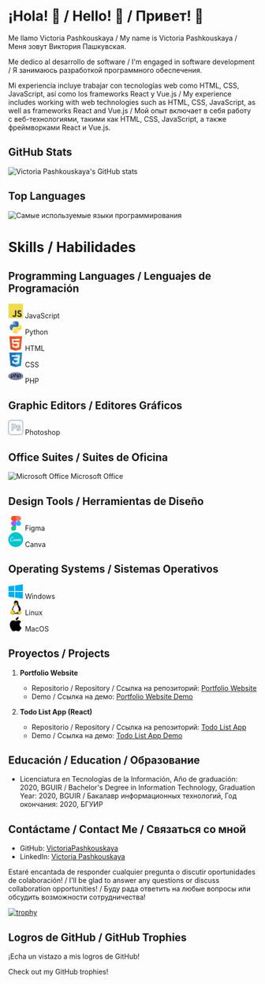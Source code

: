 # ¡Hola! 👋 / Hello! 👋 / Привет! 👋

Me llamo Victoria Pashkouskaya / My name is Victoria Pashkouskaya / Меня зовут Виктория Пашкувская. 

Me dedico al desarrollo de software / I'm engaged in software development / Я занимаюсь разработкой программного обеспечения. 

Mi experiencia incluye trabajar con tecnologías web como HTML, CSS, JavaScript, así como los frameworks React y Vue.js / My experience includes working with web technologies such as HTML, CSS, JavaScript, as well as frameworks React and Vue.js / Мой опыт включает в себя работу с веб-технологиями, такими как HTML, CSS, JavaScript, а также фреймворками React и Vue.js.

## GitHub Stats
![Victoria Pashkouskaya's GitHub stats](https://github-readme-stats.vercel.app/api?username=VictoriaPashkouskaya&show_icons=true&theme=radical&bg_color=000000&text_color=DC143C)

## Top Languages

![Самые используемые языки программирования](https://github-readme-stats.vercel.app/api/top-langs/?username=VictoriaPashkouskaya&layout=compact&bg_color=000000&text_color=DC143C)

# Skills / Habilidades
## Programming Languages / Lenguajes de Programación

<img src="https://raw.githubusercontent.com/devicons/devicon/master/icons/javascript/javascript-original.svg" width="30" height="30" alt="JavaScript"> JavaScript  
<img src="https://raw.githubusercontent.com/devicons/devicon/master/icons/python/python-original.svg" width="30" height="30" alt="Python"> Python  
<img src="https://raw.githubusercontent.com/devicons/devicon/master/icons/html5/html5-original.svg" width="30" height="30" alt="HTML"> HTML  
<img src="https://raw.githubusercontent.com/devicons/devicon/master/icons/css3/css3-original.svg" width="30" height="30" alt="CSS"> CSS  
<img src="https://raw.githubusercontent.com/devicons/devicon/master/icons/php/php-original.svg" width="30" height="30" alt="PHP"> PHP  

## Graphic Editors / Editores Gráficos

<img src="https://raw.githubusercontent.com/devicons/devicon/master/icons/photoshop/photoshop-line.svg" width="30" height="30" alt="Photoshop"> Photoshop  

## Office Suites / Suites de Oficina
<img src="https://raw.githubusercontent.com/devicons/devicon/master/icons/microsoftoffice/microsoftoffice-plain.svg" width="30" height="30" alt="Microsoft Office"> Microsoft Office



## Design Tools / Herramientas de Diseño

<img src="https://raw.githubusercontent.com/devicons/devicon/master/icons/figma/figma-original.svg" width="30" height="30" alt="Figma"> Figma  
<img src="https://raw.githubusercontent.com/devicons/devicon/master/icons/canva/canva-original.svg" width="30" height="30" alt="Canva"> Canva  

## Operating Systems / Sistemas Operativos

<img src="https://raw.githubusercontent.com/devicons/devicon/master/icons/windows8/windows8-original.svg" width="30" height="30" alt="Windows"> Windows  
<img src="https://raw.githubusercontent.com/devicons/devicon/master/icons/linux/linux-original.svg" width="30" height="30" alt="Linux"> Linux  
<img src="https://raw.githubusercontent.com/devicons/devicon/master/icons/apple/apple-original.svg" width="30" height="30" alt="MacOS"> MacOS  


## Proyectos / Projects

1. **Portfolio Website**
   - Repositorio / Repository / Ссылка на репозиторий: [Portfolio Website](https://github.com/VictoriaPashkouskaya/portfolio)
   - Demo / Ссылка на демо: [Portfolio Website Demo](https://victoriapashkouskaya.github.io/portfolio/)

2. **Todo List App (React)**
   - Repositorio / Repository / Ссылка на репозиторий: [Todo List App](https://github.com/VictoriaPashkouskaya/todo-list-react)
   - Demo / Ссылка на демо: [Todo List App Demo](https://victoriapashkouskaya.github.io/todo-list-react/)

## Educación / Education / Образование

- Licenciatura en Tecnologías de la Información, Año de graduación: 2020, BGUIR / Bachelor's Degree in Information Technology, Graduation Year: 2020, BGUIR / Бакалавр информационных технологий, Год окончания: 2020, БГУИР

## Contáctame / Contact Me / Связаться со мной

- GitHub: [VictoriaPashkouskaya](https://github.com/VictoriaPashkouskaya)
- LinkedIn: [Victoria Pashkouskaya](https://www.linkedin.com/in/victoria-pashkouskaya/)

Estaré encantada de responder cualquier pregunta o discutir oportunidades de colaboración! / I'll be glad to answer any questions or discuss collaboration opportunities! / Буду рада ответить на любые вопросы или обсудить возможности сотрудничества!

[![trophy](https://github-profile-trophy.vercel.app/?username=VictoriaPashkouskaya)](https://github.com/ryo-ma/github-profile-trophy)


## Logros de GitHub / GitHub Trophies

¡Echa un vistazo a mis logros de GitHub!

Check out my GitHub trophies!


